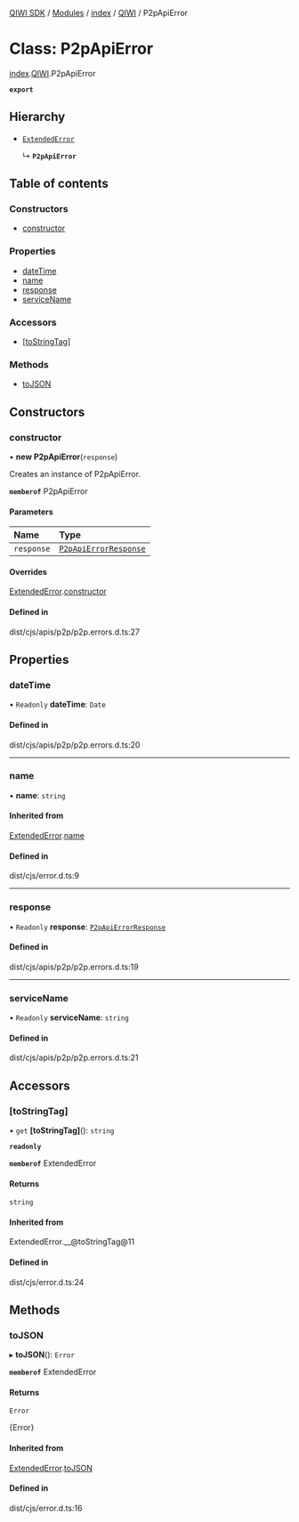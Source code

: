 [QIWI SDK](../README.md) / [Modules](../modules.md) / [index](../modules/index.md) / [QIWI](../modules/index.QIWI.md) / P2pApiError

# Class: P2pApiError

[index](../modules/index.md).[QIWI](../modules/index.QIWI.md).P2pApiError

**`export`**

## Hierarchy

- [`ExtendedError`](index._internal_.ExtendedError.md)

  ↳ **`P2pApiError`**

## Table of contents

### Constructors

- [constructor](index.QIWI.P2pApiError.md#constructor)

### Properties

- [dateTime](index.QIWI.P2pApiError.md#datetime)
- [name](index.QIWI.P2pApiError.md#name)
- [response](index.QIWI.P2pApiError.md#response)
- [serviceName](index.QIWI.P2pApiError.md#servicename)

### Accessors

- [[toStringTag]](index.QIWI.P2pApiError.md#[tostringtag])

### Methods

- [toJSON](index.QIWI.P2pApiError.md#tojson)

## Constructors

### constructor

• **new P2pApiError**(`response`)

Creates an instance of P2pApiError.

**`memberof`** P2pApiError

#### Parameters

| Name | Type |
| :------ | :------ |
| `response` | [`P2pApiErrorResponse`](../modules/index.QIWI.md#p2papierrorresponse) |

#### Overrides

[ExtendedError](index._internal_.ExtendedError.md).[constructor](index._internal_.ExtendedError.md#constructor)

#### Defined in

dist/cjs/apis/p2p/p2p.errors.d.ts:27

## Properties

### dateTime

• `Readonly` **dateTime**: `Date`

#### Defined in

dist/cjs/apis/p2p/p2p.errors.d.ts:20

___

### name

• **name**: `string`

#### Inherited from

[ExtendedError](index._internal_.ExtendedError.md).[name](index._internal_.ExtendedError.md#name)

#### Defined in

dist/cjs/error.d.ts:9

___

### response

• `Readonly` **response**: [`P2pApiErrorResponse`](../modules/index.QIWI.md#p2papierrorresponse)

#### Defined in

dist/cjs/apis/p2p/p2p.errors.d.ts:19

___

### serviceName

• `Readonly` **serviceName**: `string`

#### Defined in

dist/cjs/apis/p2p/p2p.errors.d.ts:21

## Accessors

### [toStringTag]

• `get` **[toStringTag]**(): `string`

**`readonly`**

**`memberof`** ExtendedError

#### Returns

`string`

#### Inherited from

ExtendedError.\_\_@toStringTag@11

#### Defined in

dist/cjs/error.d.ts:24

## Methods

### toJSON

▸ **toJSON**(): `Error`

**`memberof`** ExtendedError

#### Returns

`Error`

{Error}

#### Inherited from

[ExtendedError](index._internal_.ExtendedError.md).[toJSON](index._internal_.ExtendedError.md#tojson)

#### Defined in

dist/cjs/error.d.ts:16
